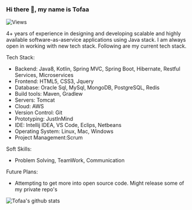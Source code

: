 ### Hi there 👋, my name is Tofaa 
![Views](https://komarev.com/ghpvc/?username=Tofaa2)

4+ years of experience in designing and developing scalable and highly available software­-​as­-​a­​service applications using Java stack.  I am always open in working with new tech stack. Following are my current tech stack.

Tech Stack:

- Backend: Java8, Kotlin, Spring MVC, Spring Boot, Hibernate, Restful Services, Microservices
- Frontend: HTML5, CSS3, Jquery
- Database: Oracle Sql, MySql, MongoDB, PostgreSQL, Redis
- Build tools: Maven, Gradlew
- Servers: Tomcat
- Cloud: AWS
- Version Control: Git
- Prototyping: JustInMind
- IDE: Intellij IDEA, VS Code, Eclips, Netbeans
- Operating System: Linux, Mac, Windows
- Project Management:Scrum

Soft Skills:

- Problem Solving, TeamWork, Communication 


Future Plans:

- Attempting to get more into open source code. Might release some of my private repo's

![Tofaa's github stats](https://github-readme-stats.vercel.app/api?username=Tofaa&show_icons=true&theme=radical)
